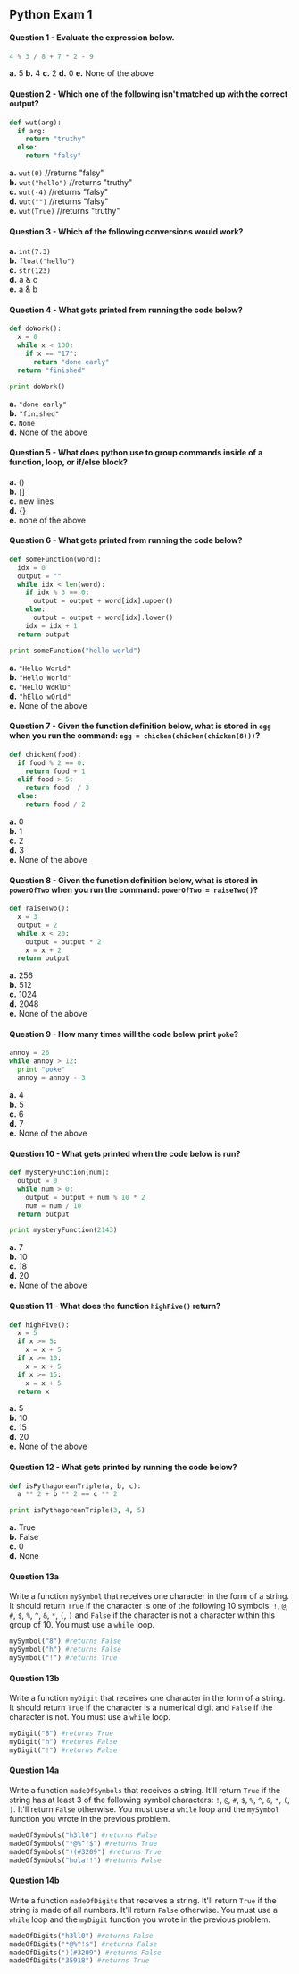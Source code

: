 ## Python Exam 1

#### Question 1 - Evaluate the expression below.
```python
4 % 3 / 8 + 7 * 2 - 9
```
**a.** 5 
**b.** 4 
**c.** 2 
**d.** 0 
**e.** None of the above
#### Question 2 - Which one of the following isn't matched up with the correct output?
```python
def wut(arg):
  if arg:
    return "truthy"
  else:
    return "falsy"
```
**a.** `wut(0)` //returns "falsy" <br>
**b.** `wut("hello")` //returns "truthy" <br>
**c.** `wut(-4)` //returns "falsy" <br>
**d.** `wut("")` //returns "falsy" <br>
**e.** `wut(True)` //returns "truthy"

#### Question 3 - Which of the following conversions would work?
**a.** `int(7.3)` <br>
**b.** `float("hello")` <br>
**c.** `str(123)` <br>
**d.** a & c <br>
**e.** a & b
#### Question 4 - What gets printed from running the code below?
```python
def doWork():
  x = 0
  while x < 100:
    if x == "17":
      return "done early"
  return "finished"

print doWork()
```
**a.** `"done early"` <br>
**b.** `"finished"` <br>
**c.** `None` <br>
**d.** None of the above

#### Question 5 - What does python use to group commands inside of a function, loop, or if/else block?
**a.** () <br>
**b.** [] <br>
**c.** new lines <br>
**d.** {} <br>
**e.** none of the above

#### Question 6 - What gets printed from running the code below?
```python
def someFunction(word):
  idx = 0
  output = ""
  while idx < len(word):
    if idx % 3 == 0:
      output = output + word[idx].upper()
    else:
      output = output + word[idx].lower()
    idx = idx + 1
  return output

print someFunction("hello world")
```
**a.** `"HelLo WorLd"` <br>
**b.** `"Hello World"` <br>
**c.** `"HeLlO WoRlD"` <br>
**d.** `"hElLo wOrLd"` <br>
**e.** None of the above

#### Question 7 - Given the function definition below, what is stored in `egg` when you run the command: `egg = chicken(chicken(chicken(8)))`?
```python
def chicken(food):
  if food % 2 == 0:
    return food + 1
  elif food > 5:
    return food  / 3
  else:
    return food / 2
```
**a.** 0 <br>
**b.** 1 <br>
**c.** 2 <br>
**d.** 3 <br>
**e.** None of the above

#### Question 8 - Given the function definition below, what is stored in `powerOfTwo` when you run the command: `powerOfTwo = raiseTwo()`?
```python
def raiseTwo():
  x = 3
  output = 2
  while x < 20:
    output = output * 2
    x = x + 2
  return output
```
**a.** 256 <br>
**b.** 512 <br>
**c.** 1024 <br>
**d.** 2048 <br>
**e.** None of the above
#### Question 9 - How many times will the code below print `poke`?
```python
annoy = 26
while annoy > 12:
  print "poke"
  annoy = annoy - 3
```
**a.** 4 <br>
**b.** 5 <br>
**c.** 6 <br>
**d.** 7 <br>
**e.** None of the above
#### Question 10 - What gets printed when the code below is run?
```python
def mysteryFunction(num):
  output = 0
  while num > 0:
    output = output + num % 10 * 2
    num = num / 10
  return output

print mysteryFunction(2143)
```
**a.** 7 <br>
**b.** 10 <br>
**c.** 18 <br>
**d.** 20 <br>
**e.** None of the above
#### Question 11 - What does the function `highFive()` return?
```python
def highFive():
  x = 5
  if x >= 5:
    x = x + 5
  if x >= 10:
    x = x + 5
  if x >= 15:
    x = x + 5
  return x
```
**a.** 5 <br>
**b.** 10 <br>
**c.** 15 <br>
**d.** 20 <br>
**e.** None of the above
#### Question 12  - What gets printed by running the code below?
```python
def isPythagoreanTriple(a, b, c):
  a ** 2 + b ** 2 == c ** 2

print isPythagoreanTriple(3, 4, 5)
```
**a.** True <br>
**b.** False <br>
**c.** 0 <br>
**d.** None

#### Question 13a
Write a function `mySymbol` that receives one character in the form of a string. It should return `True` if the character is one of the following 10 symbols: `!`, `@`, `#`, `$`, `%`, `^`, `&`, `*`, `(`, `)` and `False` if the character is not a character within this group of 10. You must use a `while` loop.
```python
mySymbol("8") #returns False
mySymbol("h") #returns False
mySymbol("!") #returns True
```
#### Question 13b
Write a function `myDigit` that receives one character in the form of a string. It should return `True` if the character is a numerical digit and `False` if the character is not. You must use a `while` loop.
```python
myDigit("8") #returns True
myDigit("h") #returns False
myDigit("!") #returns False
```

#### Question 14a
Write a function `madeOfSymbols` that receives a string. It'll return `True` if the string has at least 3 of the following symbol characters: `!`, `@`, `#`, `$`, `%`, `^`, `&`, `*`, `(`, `)`. It'll return `False` otherwise. You must use a `while` loop and the `mySymbol` function you wrote in the previous problem.
```python
madeOfSymbols("h3ll0") #returns False
madeOfSymbols("*@%^!$") #returns True
madeOfSymbols(")(#3209") #returns True
madeOfSymbols("hola!!") #returns False
```
#### Question 14b
Write a function `madeOfDigits` that receives a string. It'll return `True` if the string is made of all numbers. It'll return `False` otherwise. You must use a `while` loop and the `myDigit` function you wrote in the previous problem.
```python
madeOfDigits("h3ll0") #returns False
madeOfDigits("*@%^!$") #returns False
madeOfDigits(")(#3209") #returns False
madeOfDigits("35918") #returns True
```
